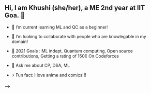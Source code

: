## Hi, I am Khushi (she/her), a ME 2nd year at IIT Goa. 👋

- 🌱 I’m current learning ML and QC as a beginner!
- 👯 I’m looking to collaborate with people who are knowlegable in my domain!
- 🥅 2021 Goals : ML indept, Quantum computing, Open source contributions, Getting a rating of 1500 On Codeforces

- 💬 Ask me about CP, DSA,  ML

- ⚡ Fun fact: I love anime and comics!!!

-->
